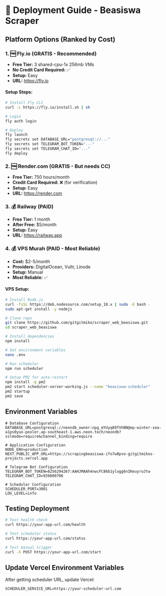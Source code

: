 # 🚀 Deployment Guide - Beasiswa Scraper

## Platform Options (Ranked by Cost)

### 1. 🆓 Fly.io (GRATIS - Recommended)
- **Free Tier:** 3 shared-cpu-1x 256mb VMs
- **No Credit Card Required:** ✅
- **Setup:** Easy
- **URL:** https://fly.io

#### Setup Steps:
```bash
# Install Fly CLI
curl -L https://fly.io/install.sh | sh

# Login
fly auth login

# Deploy
fly launch
fly secrets set DATABASE_URL="postgresql://..."
fly secrets set TELEGRAM_BOT_TOKEN="..."
fly secrets set TELEGRAM_CHAT_ID="..."
fly deploy
```

### 2. 🆓 Render.com (GRATIS - But needs CC)
- **Free Tier:** 750 hours/month
- **Credit Card Required:** ❌ (for verification)
- **Setup:** Easy
- **URL:** https://render.com

### 3. 💰 Railway (PAID)
- **Free Tier:** 1 month
- **After Free:** $5/month
- **Setup:** Easy
- **URL:** https://railway.app

### 4. 💰 VPS Murah (PAID - Most Reliable)
- **Cost:** $2-5/month
- **Providers:** DigitalOcean, Vultr, Linode
- **Setup:** Manual
- **Most Reliable:** ✅

#### VPS Setup:
```bash
# Install Node.js
curl -fsSL https://deb.nodesource.com/setup_18.x | sudo -E bash -
sudo apt-get install -y nodejs

# Clone repo
git clone https://github.com/gitgitmiko/scraper_web_beasiswa.git
cd scraper_web_beasiswa

# Install dependencies
npm install

# Set environment variables
nano .env

# Run scheduler
npm run scheduler

# Setup PM2 for auto-restart
npm install -g pm2
pm2 start scheduler-server-working.js --name "beasiswa-scheduler"
pm2 startup
pm2 save
```

## Environment Variables

```env
# Database Configuration
DATABASE_URL=postgresql://neondb_owner:npg_mYUyq89fVhBN@ep-winter-sea-a1ps0yuo-pooler.ap-southeast-1.aws.neon.tech/neondb?sslmode=require&channel_binding=require

# Application Configuration
NODE_ENV=production
NEXT_PUBLIC_APP_URL=https://scrapingbeasiswa-ifo7w0pvo-gitgitmikos-projects.vercel.app

# Telegram Bot Configuration
TELEGRAM_BOT_TOKEN=8256294267:AAHJMAAh4nwcFC86b1ylugg6nIKeuyroJtw
TELEGRAM_CHAT_ID=939600706

# Scheduler Configuration
SCHEDULER_PORT=3001
LOG_LEVEL=info
```

## Testing Deployment

```bash
# Test health check
curl https://your-app-url.com/health

# Test scheduler status
curl https://your-app-url.com/status

# Test manual trigger
curl -X POST https://your-app-url.com/start
```

## Update Vercel Environment Variables

After getting scheduler URL, update Vercel:
```env
SCHEDULER_SERVICE_URL=https://your-scheduler-url.com
``` 